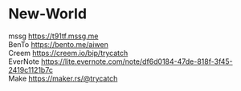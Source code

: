# New-World
 mssg https://t91tf.mssg.me    
 BenTo https://bento.me/aiwen  
 Creem https://creem.io/bip/trycatch  
 EverNote https://lite.evernote.com/note/df6d0184-47de-818f-3f45-2419c1121b7c  
 Make https://maker.rs/@trycatch
